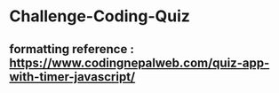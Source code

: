 # Challenge-Coding-Quiz

## formatting reference : https://www.codingnepalweb.com/quiz-app-with-timer-javascript/
